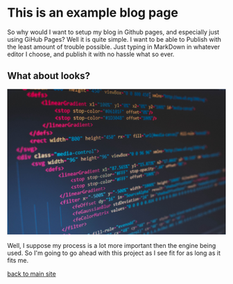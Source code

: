 # This is an example blog page

So why would I want to setup my blog in Github pages, and especially just using GiHub Pages? Well it is quite simple. I want to be able to Publish with the least amount of trouble possible. Just typing in MarkDown in whatever editor I choose, and publish it with no hassle what so ever. 

## What about looks?

![javascript](\images\javascript.jpg)

Well, I suppose my process is a lot more important then the engine being used. So I'm going to go ahead with this project as I see fit for as long as it fits me. 

[back to main site](index.md)